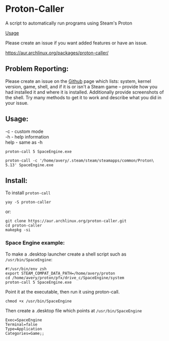 # Proton-Caller
A script to automatically run programs using Steam's Proton

[Usage](https://github.com/caverym/Proton-Caller#usage)

Please create an issue if you want added features or have an issue.

https://aur.archlinux.org/packages/proton-caller/

## Problem Reporting:
Please create an issue on the [Github](https://github.com/caverym/Proton-Caller) page which lists: system, kernel version, game, shell, and if it is or isn't a Steam game – provide how you had installed it and where it is installed. Additionally provide screenshots of the shell. Try many methods to get it to work and describe what you did in your issue.


## Usage:

-c \- custom mode<br>
-h \- help information<br>
help \- same as -h
```
proton-call 5 SpaceEngine.exe
```

```
proton-call -c '/home/avery/.steam/steam/steamapps/common/Proton\ 5.13' SpaceEngine.exe
```

## Install:

To install `proton-call`
```
yay -S proton-caller
 ``` 

or:

```
git clone https://aur.archlinux.org/proton-caller.git
cd proton-caller
makepkg -si
```

### Space Engine example:
   To make a .desktop launcher create a shell script such as `/usr/bin/SpaceEngine`:
   ```
   #!/usr/bin/env zsh
   export STEAM_COMPAT_DATA_PATH=/home/avery/proton
   cd /home/avery/proton/pfx/drive_c/SpaceEngine/system
   proton-call 5 SpaceEngine.exe
   ```
   Point it at the executable, then run it using proton-call.
   ```
   chmod +x /usr/bin/SpaceEngine
   ```
   
   Then create a .desktop file which points at `/usr/bin/SpaceEngine`
   ```
   Exec=SpaceEngine
   Terminal=false
   Type=Application
   Categories=Game;;
   ```
